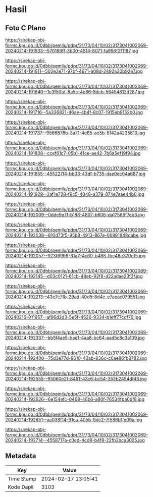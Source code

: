 # Hasil

## Foto C Plano

https://sirekap-obj-formc.kpu.go.id/0dbb/pemilu/pdpr/31/73/04/10/02/3173041002069-20240214-191533--570189ff-3b00-4514-8071-fa956f2f1187.jpg

https://sirekap-obj-formc.kpu.go.id/0dbb/pemilu/pdpr/31/73/04/10/02/3173041002069-20240214-191611--502e2e71-97bf-4671-a08d-2492a30b92e7.jpg

https://sirekap-obj-formc.kpu.go.id/0dbb/pemilu/pdpr/31/73/04/10/02/3173041002069-20240214-191640--1c3f50bf-8a5e-4e86-8dcb-56454812d287.jpg

https://sirekap-obj-formc.kpu.go.id/0dbb/pemilu/pdpr/31/73/04/10/02/3173041002069-20240214-191716--5a336821-46ae-4b4f-8c07-1915eb9152b0.jpg

https://sirekap-obj-formc.kpu.go.id/0dbb/pemilu/pdpr/31/73/04/10/02/3173041002069-20240214-191737--9566876b-3a71-4e85-ae5b-5142a4235810.jpg

https://sirekap-obj-formc.kpu.go.id/0dbb/pemilu/pdpr/31/73/04/10/02/3173041002069-20240214-191808--ccef61c7-05b1-41ce-ae42-7b6a5ef19f94.jpg

https://sirekap-obj-formc.kpu.go.id/0dbb/pemilu/pdpr/31/73/04/10/02/3173041002069-20240214-191855--455227f4-bb03-43df-b735-dae0ec04a687.jpg

https://sirekap-obj-formc.kpu.go.id/0dbb/pemilu/pdpr/31/73/04/10/02/3173041002069-20240214-191929--2af1e728-f9c5-4048-a379-874e7aae44b6.jpg

https://sirekap-obj-formc.kpu.go.id/0dbb/pemilu/pdpr/31/73/04/10/02/3173041002069-20240214-192009--0dde9e7f-b188-4807-b606-da17566f7eb3.jpg

https://sirekap-obj-formc.kpu.go.id/0dbb/pemilu/pdpr/31/73/04/10/02/3173041002069-20240214-192038--810d73f5-95b8-4913-867e-06881848dabe.jpg

https://sirekap-obj-formc.kpu.go.id/0dbb/pemilu/pdpr/31/73/04/10/02/3173041002069-20240214-192057--923f6998-31a7-4c60-b488-fbe48e370df5.jpg

https://sirekap-obj-formc.kpu.go.id/0dbb/pemilu/pdpr/31/73/04/10/02/3173041002069-20240214-192145--d03c0121-61cb-48eb-92f8-d22adae23f3f.jpg

https://sirekap-obj-formc.kpu.go.id/0dbb/pemilu/pdpr/31/73/04/10/02/3173041002069-20240214-192213--43e7c7fb-29ad-40d5-8d4e-e7aeac079551.jpg

https://sirekap-obj-formc.kpu.go.id/0dbb/pemilu/pdpr/31/73/04/10/02/3173041002069-20240216-011957--af96d2d3-5e5f-4526-9334-b1eff77cdf70.jpg

https://sirekap-obj-formc.kpu.go.id/0dbb/pemilu/pdpr/31/73/04/10/02/3173041002069-20240214-192337--bb5f4ae5-bae1-4aa8-bc64-aad5c8c3a109.jpg

https://sirekap-obj-formc.kpu.go.id/0dbb/pemilu/pdpr/31/73/04/10/02/3173041002069-20240214-192400--75d3e77d-9610-42ab-836c-c6ae86fb8782.jpg

https://sirekap-obj-formc.kpu.go.id/0dbb/pemilu/pdpr/31/73/04/10/02/3173041002069-20240214-192555--95060e2f-8451-43c6-bc54-353b2454df43.jpg

https://sirekap-obj-formc.kpu.go.id/0dbb/pemilu/pdpr/31/73/04/10/02/3173041002069-20240214-192626--6e154efc-0468-46b6-a80f-76534fba0bf8.jpg

https://sirekap-obj-formc.kpu.go.id/0dbb/pemilu/pdpr/31/73/04/10/02/3173041002069-20240214-192651--aa038f14-91ca-405b-9dc2-7f586b1fe09a.jpg

https://sirekap-obj-formc.kpu.go.id/0dbb/pemilu/pdpr/31/73/04/10/02/3173041002069-20240214-192714--4558717a-c0ed-4cd8-b4f8-22fb2bca3025.jpg


## Metadata

| Key        | Value               |
| ---------- | ------------------- |
| Time Stamp | 2024-02-17 13:05:41 |
| Kode Dapil | 3103                |



